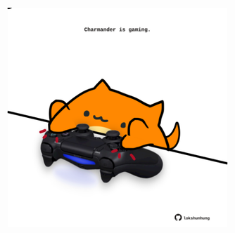 <!-- built at 28/05/2021, 18:29:30 UTC -->
<p align="center">
  <img width="500" height="500" src="./ReadmeImage.svg">
</p>
